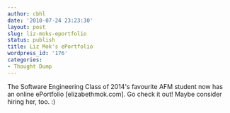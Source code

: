 ```yaml
---
author: cbhl
date: '2010-07-24 23:23:30'
layout: post
slug: liz-moks-eportfolio
status: publish
title: Liz Mok's ePortfolio
wordpress_id: '176'
categories:
- Thought Dump
---
```


The Software Engineering Class of 2014's favourite AFM student now has
an online ePortfolio [elizabethmok.com]. Go check it out! Maybe consider
hiring her, too. :)
